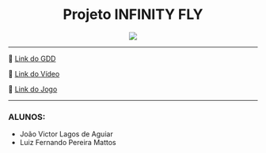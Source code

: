 <!-- CABEÇALHO --> 
<h1 align="center">Projeto INFINITY FLY</h1>

<!-- GIF do jogo -->
<p align="center">
    <img src="https://media.giphy.com/media/MAsPvc2RN77pwhBORq/giphy.gif">
</p>

<hr>

<!-- Links -->
<p>🔗 <a href="https://docs.google.com/document/d/1dKXmdiOsMmM4tHPHRdWQcQjqG-1GiCBSgd6qJpAwvjc/edit">Link do GDD</a></p>
<p>🔗 <a href="https://www.youtube.com/watch?v=oGWz_9oobgw">Link do Vídeo</a></p>
<p>🔗 <a href="https://luizmattos.itch.io/infinity-fly">Link do Jogo</a></p>

<hr>

<!-- Alunos -->
<h3>ALUNOS:</h3>
<ul >
    <li> João Victor Lagos de Aguiar
    <li> Luiz Fernando Pereira Mattos
</ul>
